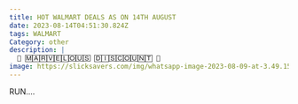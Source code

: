 ```yaml
---
title: HOT WALMART DEALS AS ON 14TH AUGUST
date: 2023-08-14T04:51:30.824Z
tags: WALMART
Category: other
description: |
  💢 🄼🄰🅁🅅🄴🄻🄾🅄🅂 🄳🄸🅂🄲🄾🅄🄽🅃 💢
image: https://slicksavers.com/img/whatsapp-image-2023-08-09-at-3.49.15-pm.jpeg
---
```

R﻿UN....